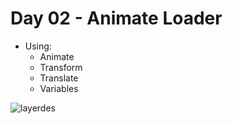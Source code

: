 # Day 02 - Animate Loader

- Using:
  - Animate
  - Transform
  - Translate
  - Variables

![layerdes]()
